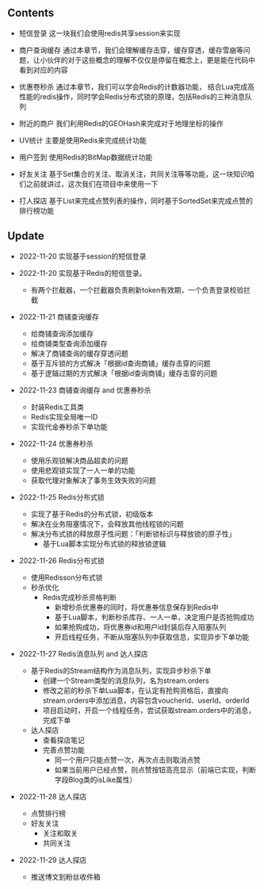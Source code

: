 ## Contents
* 短信登录
这一块我们会使用redis共享session来实现

* 商户查询缓存
通过本章节，我们会理解缓存击穿，缓存穿透，缓存雪崩等问题，让小伙伴的对于这些概念的理解不仅仅是停留在概念上，更是能在代码中看到对应的内容

* 优惠卷秒杀
通过本章节，我们可以学会Redis的计数器功能， 结合Lua完成高性能的redis操作，同时学会Redis分布式锁的原理，包括Redis的三种消息队列

* 附近的商户
我们利用Redis的GEOHash来完成对于地理坐标的操作

* UV统计
主要是使用Redis来完成统计功能

* 用户签到
使用Redis的BitMap数据统计功能

* 好友关注
基于Set集合的关注、取消关注，共同关注等等功能，这一块知识咱们之前就讲过，这次我们在项目中来使用一下

* 打人探店
基于List来完成点赞列表的操作，同时基于SortedSet来完成点赞的排行榜功能


## Update
- 2022-11-20 实现基于session的短信登录
- 2022-11-20 实现基于Redis的短信登录。
  - 有两个拦截器，一个拦截器负责刷新token有效期，一个负责登录校验拦截
- 2022-11-21 商铺查询缓存
  - 给商铺查询添加缓存
  - 给商铺类型查询添加缓存
  - 解决了商铺查询的缓存穿透问题
  - 基于互斥锁的方式解决「根据id查询商铺」缓存击穿的问题
  - 基于逻辑过期的方式解决「根据id查询商铺」缓存击穿的问题
- 2022-11-23 商铺查询缓存 and 优惠券秒杀
  - 封装Redis工具类
  - Redis实现全局唯一ID
  - 实现代金券秒杀下单功能
- 2022-11-24 优惠券秒杀
  - 使用乐观锁解决商品超卖的问题
  - 使用悲观锁实现了一人一单的功能
  - 获取代理对象解决了事务生效失败的问题

- 2022-11-25 Redis分布式锁
  - 实现了基于Redis的分布式锁，初级版本
  - 解决在业务阻塞情况下，会释放其他线程锁的问题
  - 解决分布式锁的释放原子性问题：「判断锁标识与释放锁的原子性」
    - 基于Lua脚本实现分布式锁的释放锁逻辑

- 2022-11-26 Redis分布式锁
  - 使用Redisson分布式锁
  - 秒杀优化
    - Redis完成秒杀资格判断
      - 新增秒杀优惠券的同时，将优惠券信息保存到Redis中
      - 基于Lua脚本，判断秒杀库存、一人一单，决定用户是否抢购成功
      - 如果抢购成功，将优惠券id和用户id封装后存入阻塞队列
      - 开启线程任务，不断从阻塞队列中获取信息，实现异步下单功能

- 2022-11-27 Redis消息队列 and 达人探店
  - 基于Redis的Stream结构作为消息队列，实现异步秒杀下单
    - 创建一个Stream类型的消息队列，名为stream.orders
    - 修改之前的秒杀下单Lua脚本，在认定有抢购资格后，直接向stream.orders中添加消息，内容包含voucherId、userId、orderId
    - 项目启动时，开启一个线程任务，尝试获取stream.orders中的消息，完成下单
  - 达人探店
    - 查看探店笔记
    - 完善点赞功能
      - 同一个用户只能点赞一次，再次点击则取消点赞
      - 如果当前用户已经点赞，则点赞按钮高亮显示（前端已实现，判断字段Blog类的isLike属性）

- 2022-11-28 达人探店
  - 点赞排行榜
  - 好友关注
    - 关注和取关
    - 共同关注

- 2022-11-29 达人探店
  - 推送博文到粉丝收件箱
